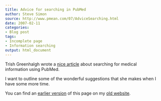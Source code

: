 ```yaml
---
title: Advice for searching in PubMed
author: Steve Simon
source: http://www.pmean.com/07/AdviceSearching.html
date: 2007-02-11
categories:
- Blog post
tags:
- Incomplete page
- Information searching
output: html_document
---
```

Trish Greenhalgh wrote a [nice article][gre1] about searching for medical information using PubMed.

I want to outline some of the wonderful suggestions that she makes when I have some more time.

You can find an [earlier version][sim1] of this page on my [old website][sim2].

[sim1]: http://www.pmean.com/07/AdviceSearching.html
[sim2]: http://www.pmean.com

[gre1]: https://www.ncbi.nlm.nih.gov/pmc/articles/PMC2127107/
